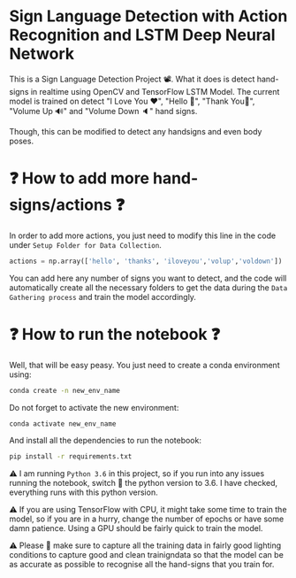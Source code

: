 # Sign Language Detection with Action Recognition and LSTM Deep Neural Network

This is a Sign Language Detection Project 📽. What it does is detect hand-signs in realtime using OpenCV and TensorFlow LSTM Model. The current model is trained on detect "I Love You ♥", "Hello 👋", "Thank You🎇", "Volume Up 🔊" and "Volume Down 🔈" hand signs.

Though, this can be modified to detect any handsigns and even body poses. 

# ❓ How to add more hand-signs/actions ❓

In order to add more actions, you just need to modify this line in the code under `Setup Folder for Data Collection`.

```Python
actions = np.array(['hello', 'thanks', 'iloveyou','volup','voldown'])
```

You can add here any number of signs you want to detect, and the code will automatically create all the necessary folders to get the data during the `Data Gathering process` and train the model accordingly. 

# ❓ How to run the notebook ❓
Well, that will be easy peasy. You just need to create a conda environment using:

```Bash
conda create -n new_env_name
```

Do not forget to activate the new environment:

```Bash
conda activate new_env_name
```

And install all the dependencies to run the notebook:

```Bash
pip install -r requirements.txt
```

⚠ I am running `Python 3.6` in this project, so if you run into any issues running the notebook, switch 🔄 the python version to 3.6. I have checked, everything runs with this python version.

⚠ If you are using TensorFlow with CPU, it might take some time to train the model, so if you are in a hurry, change the number of epochs or have some damn patience. Using a GPU should be fairly quick to train the model.

⚠ Please 🙏 make sure to capture all the training data in fairly good lighting conditions to capture good and clean trainigndata so that the model can be as accurate as possible to recognise all the hand-signs that you train for. 